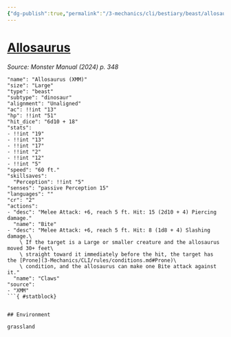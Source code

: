 ```yaml
---
{"dg-publish":true,"permalink":"/3-mechanics/cli/bestiary/beast/allosaurus-xmm/","tags":["ttrpg-cli/compendium/src/5e/xmm","ttrpg-cli/monster/cr/2","ttrpg-cli/monster/environment/grassland","ttrpg-cli/monster/size/large","ttrpg-cli/monster/type/beast/dinosaur"],"created":"2025-02-22T12:02:28.142-05:00","updated":"2025-02-26T17:46:10.683-05:00"}
---
```


# [Allosaurus](3-Mechanics/CLI/bestiary/beast/allosaurus-xmm.md)
*Source: Monster Manual (2024) p. 348*  

```statblock
"name": "Allosaurus (XMM)"
"size": "Large"
"type": "beast"
"subtype": "dinosaur"
"alignment": "Unaligned"
"ac": !!int "13"
"hp": !!int "51"
"hit_dice": "6d10 + 18"
"stats":
- !!int "19"
- !!int "13"
- !!int "17"
- !!int "2"
- !!int "12"
- !!int "5"
"speed": "60 ft."
"skillsaves":
  "Perception": !!int "5"
"senses": "passive Perception 15"
"languages": ""
"cr": "2"
"actions":
- "desc": "Melee Attack: +6, reach 5 ft. Hit: 15 (2d10 + 4) Piercing damage."
  "name": "Bite"
- "desc": "Melee Attack: +6, reach 5 ft. Hit: 8 (1d8 + 4) Slashing damage.\
    \ If the target is a Large or smaller creature and the allosaurus moved 30+ feet\
    \ straight toward it immediately before the hit, the target has the [Prone](3-Mechanics/CLI/rules/conditions.md#Prone)\
    \ condition, and the allosaurus can make one Bite attack against it."
  "name": "Claws"
"source":
- "XMM"
```{ #statblock}


## Environment

grassland